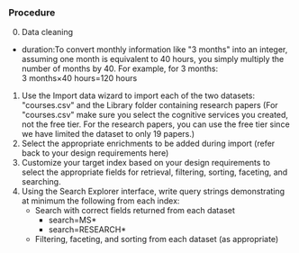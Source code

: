 ### Procedure
0. Data cleaning
 * duration:To convert monthly information like "3 months" into an integer, assuming one month is equivalent to 40 hours, you simply multiply the number of months by 40. For example, for 3 months: 3 months×40 hours=120 hours
1. Use the Import data wizard to import each of the two datasets: "courses.csv" and the Library folder containing research papers (For "courses.csv" make sure you select the cognitive services you created, not the free tier. For the research papers, you can use the free tier since we have limited the dataset to only 19 papers.)
2. Select the appropriate enrichments to be added during import (refer back to your design requirements here)
3. Customize your target index based on your design requirements to select the appropriate fields for retrieval, filtering, sorting, faceting, and searching.
4. Using the Search Explorer interface, write query strings demonstrating at minimum the following from each index:
    * Search with correct fields returned from each dataset
        * search=MS*
        * search=RESEARCH*
    * Filtering, faceting, and sorting from each dataset (as appropriate)
